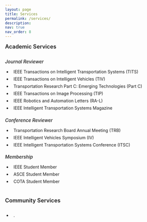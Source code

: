 ```yaml
---
layout: page
title: Services
permalink: /services/
description: 
nav: true
nav_order: 8
---
```


<style>
/* 基础样式 */
.services-container {
  margin-bottom: 20px;
}

.services-list {
  list-style-type: disc;
  padding-left: 1.5em;
}

.services-list li {
  position: relative;
  padding-left: 0.5em;
  margin-bottom: 0.3em;
  padding-bottom: 0.2em;
  border-bottom: none;
}

.services-list li:last-child {
  border-bottom: none;
}

/* 移除悬停效果 */
.services-list li:hover {
  background-color: transparent;
  padding-left: 0.5em;
  border-radius: 0;
}

/* 图标样式 */
.services-list li:before {
  content: none;
}

.academic-services li:before {
  content: none;
}

.community-services li:before {
  content: none;
}

.services-list li:hover:before {
  transform: none;
}

/* 标题样式 */
h4 {
  position: relative;
  padding-bottom: 10px;
  margin-bottom: 20px;
  margin-top: 40px;
  color: var(--global-text-color);
  font-size: 1.3em;
  font-weight: 600;
}

h4:first-of-type {
  margin-top: 0;
}

h4:after {
  content: "";
  position: absolute;
  bottom: 0;
  left: 0;
  width: 50px;
  height: 3px;
  background: linear-gradient(to right, var(--global-theme-color), rgba(var(--global-theme-color-rgb), 0.5));
  border-radius: 3px;
}

h5 {
  margin-top: 20px;
  margin-bottom: 15px;
  color: var(--global-text-color);
  font-size: 1.1em;
  font-weight: 500;
}

/* 服务类型标签 */
.service-type {
  display: inline-block;
  font-size: 0.75em;
  padding: 2px 8px;
  margin-right: 8px;
  border-radius: 12px;
  vertical-align: middle;
}

.reviewer {
  background-color: rgba(33, 150, 243, 0.1);
  color: rgba(33, 150, 243, 0.8);
  border: 1px solid rgba(33, 150, 243, 0.2);
}

.member {
  background-color: rgba(76, 175, 80, 0.1);
  color: rgba(76, 175, 80, 0.8);
  border: 1px solid rgba(76, 175, 80, 0.2);
}

/* 响应式调整 */
@media (max-width: 768px) {
  .services-list li {
    padding-left: 2em;
    padding-bottom: 0.8em;
    margin-bottom: 0.8em;
  }
  
  .services-list li:hover {
    padding-left: 2.2em;
  }
}
</style>

<h4 style="text-align: left;">Academic Services</h4>

<div class="services-container">
  <h5 style="text-align: left;">Journal Reviewer</h5>
  <ul class="services-list academic-services">
    <li>IEEE Transactions on Intelligent Transportation Systems (TITS)</li>
    <li>IEEE Transactions on Intelligent Vehicles (TIV)</li>
    <li>Transportation Research Part C: Emerging Technologies (Part C)</li>
    <li>IEEE Transactions on Image Processing (TIP)</li>
    <li>IEEE Robotics and Automation Letters (RA-L)</li>
    <li>IEEE Intelligent Transportation Systems Magazine</li>
  </ul>
</div>

<div class="services-container">
  <h5 style="text-align: left;">Conference Reviewer</h5>
  <ul class="services-list academic-services">
    <li>Transportation Research Board Annual Meeting (TRB)</li>
    <li>IEEE Intelligent Vehicles Symposium (IV)</li>
    <li>IEEE Intelligent Transportation Systems Conference (ITSC)</li>
  </ul>
</div>

<div class="services-container">
  <h5 style="text-align: left;">Membership</h5>
  <ul class="services-list academic-services">
    <li>IEEE Student Member</li>
    <li>ASCE Student Member</li>
    <li>COTA Student Member</li>
  </ul>
</div>

<h4 style="text-align: left;">Community Services</h4>

<div class="services-container">
  <ul class="services-list community-services">
    <li>.</li>
  </ul>
</div> 